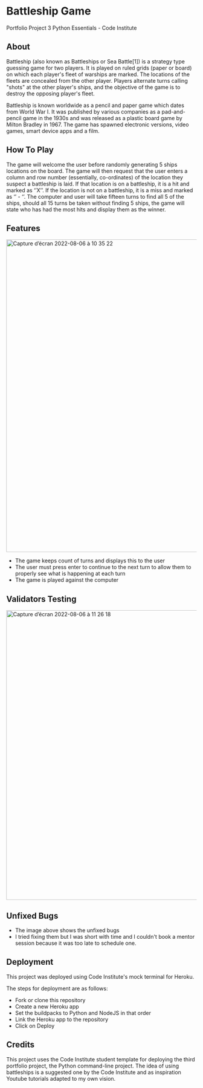 # Battleship Game

Portfolio Project 3 Python Essentials - Code Institute


## About

Battleship (also known as Battleships or Sea Battle[1]) is a strategy type guessing game for two players. It is played on ruled grids (paper or board) on which each player's fleet of warships are marked. The locations of the fleets are concealed from the other player. Players alternate turns calling "shots" at the other player's ships, and the objective of the game is to destroy the opposing player's fleet.

Battleship is known worldwide as a pencil and paper game which dates from World War I. It was published by various companies as a pad-and-pencil game in the 1930s and was released as a plastic board game by Milton Bradley in 1967. The game has spawned electronic versions, video games, smart device apps and a film.

## How To Play

The game will welcome the user before randomly generating 5 ships locations on the board.
The game will then request that the user enters a column and row number (essentially, co-ordinates) of the location they suspect a battleship is laid. If that location is on a battleship, it is a hit and marked as ‘’X’’. If the location is not on a battleship, it is a miss and marked as ‘’ - ‘’.
The computer and user will take fifteen turns to find all 5 of the ships, should all 15 turns be taken without finding 5 ships, the game will state who has had the most hits and display them as the winner.

## Features

<img width="828" alt="Capture d’écran 2022-08-06 à 10 35 22" src="https://user-images.githubusercontent.com/107476894/183241591-11fce2c4-f0b9-4ed2-a33c-21afc7389f23.png">



 - The game keeps count of turns and displays this to the user
 - The user must press enter to continue to the next turn to allow them to properly see what is happening at each turn
 - The game is played against the computer
 
## Validators Testing
<img width="767" alt="Capture d’écran 2022-08-06 à 11 26 18" src="https://user-images.githubusercontent.com/107476894/183243196-bd8cd63c-9e24-457c-864e-2dea1d36837d.png">


 

## Unfixed Bugs

  - The image above shows the unfixed bugs
  - I tried fixing them but I was short with time and I couldn't book a mentor session because it was too late to schedule one.


## Deployment

This project was deployed using Code Institute's mock terminal for Heroku.

The steps for deployment are as follows:

 - Fork or clone this repository
 - Create a new Heroku app
 - Set the buildpacks to Python and NodeJS in that order
 - Link the Heroku app to the repository
 - Click on Deploy


## Credits

This project uses the Code Institute student template for deploying the third portfolio project, the Python command-line project.
The idea of using battleships is a suggested one by the Code Institute and as inspiration Youtube tutorials adapted to my own vision.
